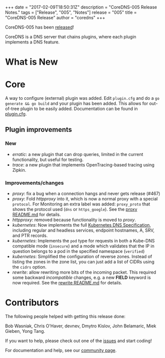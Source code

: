 +++
date = "2017-02-09T18:50:31Z"
description = "CoreDNS-005 Release Notes."
tags = ["Release", "005", "Notes"]
release = "005"
title = "CoreDNS-005 Release"
author = "coredns"
+++

CoreDNS-005 has been [released](https://github.com/fdurand/coredns/releases/tag/v005)!

CoreDNS is a DNS server that chains plugins, where each plugin implements a DNS feature.

# What is New

# Core

A way to configure (external) plugin was added. Edit `plugin.cfg` and do a `go generate && go
build` and your plugin has been added. This allows for out-of-tree plugin to be easily
added. Documentation can be found in
[plugin.cfg](https://github.com/fdurand/coredns/blob/master/plugin.cfg).

## Plugin improvements

### New

* *erratic*: a new plugin that can drop queries, limited in the current functionality, but useful for testing.
* *trace*: a new plugin that implements OpenTracing-based tracing using Zipkin.

### Improvements/changes

* *proxy*: fix a bug when a connection hangs and never gets release (#467)
* *proxy*: Fold *httpproxy* into it, which is now a normal proxy with a special `protocol`. For
  Monitoring an extra label was added: `proxy_proto` that shows the protocol used (`dns` or `https_google`).
  See the [proxy README.md](https://github.com/fdurand/coredns/blob/master/plugin/proxy/README.md) for details.
* *httpproxy*: removed because functionality is moved to *proxy*.
* *kubernetes*: Now implements the full
  [Kubernetes DNS Specification](https://github.com/kubernetes/dns/blob/master/docs/specification.md),
  including regular and headless services, endpoint hostnames, A, SRV, and PTR records.
* *kubernetes*: Implements the `pod` type for requests in both a Kube-DNS compatible mode
  (`insecure`) and a mode which validates that the IP in question belongs to a pod in the specified
  namespace (`verified`)
* *kubernetes*: Simplified the configuration of reverse zones. Instead of listing the zones in the
  zone list, you can just add a list of CIDRs using the `cidrs` option.
* *rewrite*: allow rewriting more bits of the incoming packet. This required some backward
  *incompatible* changes, e.g. a new **FIELD** keyword is now required. See the
  [rewrite README.md](https://github.com/fdurand/coredns/blob/master/plugin/rewrite/README.md) for details.


# Contributors

The following people helped with getting this release done:

Bob Wasniak,
Chris O'Haver,
devnev,
Dmytro Kislov,
John Belamaric,
Miek Gieben,
Yong Tang.

If you want to help, please check out one of the [issues](https://github.com/fdurand/coredns/issues/)
and start coding!

For documentation and help, see our [community page](https://coredns.io/community/).
